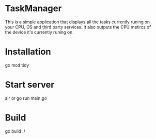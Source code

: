 # TaskManager


This is a simple application that displays all the tasks currently runing 
on your CPU, OS and third party services.
It also outputs the CPU metircs of the device it's currently runing on.

# Installation
go mod tidy 

# Start server 
air 
  or
go run main.go 


# Build
go build ./
